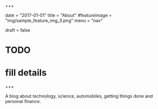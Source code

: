+++

date = "2017-01-01"
title = "About"
#featureimage = "img/sample_feature_img_3.png"
menu = "nav"

draft = false

# TODO
# fill details

+++

A blog about technology, science, automobiles, getting things done and personal finance.
